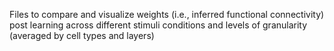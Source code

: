 Files to compare and visualize weights (i.e., inferred functional connectivity) post learning across different stimuli conditions and levels of granularity (averaged by cell types and layers)
